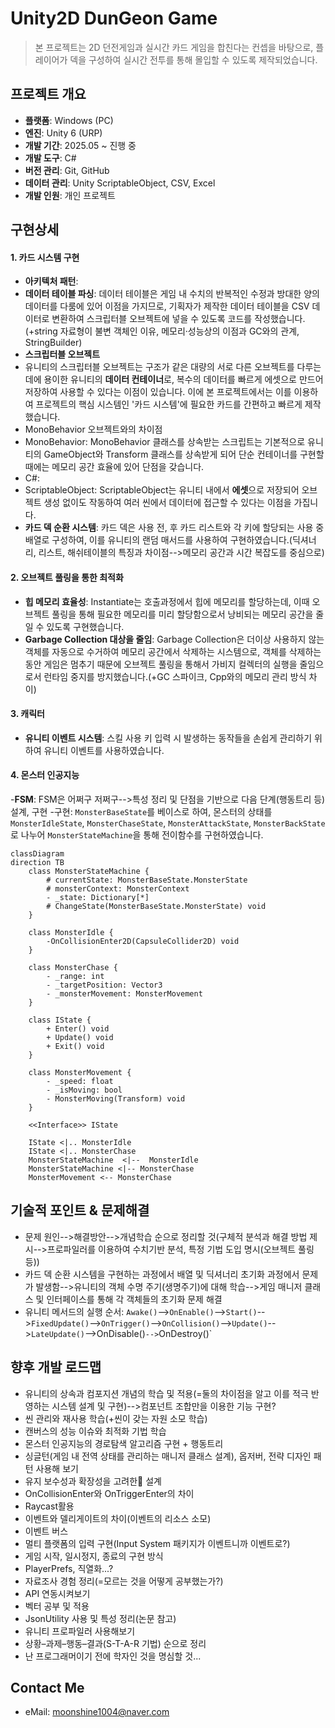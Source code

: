 # Unity2D DunGeon Game
> 본 프로젝트는 2D 던전게임과 실시간 카드 게임을 합친다는 컨셉을 바탕으로, 플레이어가 덱을 구성하여 실시간 전투를 통해 몰입할 수 있도록 제작되었습니다.

## 프로젝트 개요
- **플랫폼**: Windows (PC)
- **엔진**: Unity 6 (URP)
- **개발 기간**: 2025.05 ~ 진행 중
- **개발 도구**: C#
- **버전 관리**: Git, GitHub
- **데이터 관리**: Unity ScriptableObject, CSV, Excel
- **개발 인원**: 개인 프로젝트

## 구현상세 
#### 1. **카드 시스템 구현**
- **아키텍처 패턴**: 
- **데이터 테이블 파싱**: 데이터 테이블은 게임 내 수치의 반복적인 수정과 방대한 양의 데이터를 다룸에 있어 이점을 가지므로, 기획자가 제작한 데이터 테이블을 CSV 데이터로 변환하여 스크립터블 오브젝트에 넣을 수 있도록 코드를 작성했습니다.(+string 자료형이 불변 객체인 이유, 메모리·성능상의 이점과 GC와의 관계, StringBuilder)
- **스크립터블 오브젝트**
 - 유니티의 스크립터블 오브젝트는 구조가 같은 대량의 서로 다른 오브젝트를 다루는데에 용이한 유니티의 **데이터 컨테이너**로, 복수의 데이터를 빠르게 에셋으로 만드어 저장하여 사용할 수 있다는 이점이 있습니다. 이에 본 프로젝트에서는 이를 이용하여 프로젝트의 핵심 시스템인 '카드 시스템'에 필요한 카드를 간편하고 빠르게 제작했습니다.
 - MonoBehavior 오브젝트와의 차이점
  - MonoBehavior: MonoBehavior 클래스를 상속받는 스크립트는 기본적으로 유니티의 GameObject와 Transform 클래스를 상속받게 되어 단순 컨테이너를 구현할 때에는 메모리 공간 효율에 있어 단점을 갖습니다.
  - C#:
  - ScriptableObject: ScriptableObject는 유니티 내에서 **에셋**으로 저장되어 오브젝트 생성 없이도 작동하여 여러 씬에서 데이터에 접근할 수 있다는 이점을 가집니다.
- **카드 덱 순환 시스템**: 카드 덱은 사용 전, 후 카드 리스트와 각 키에 할당되는 사용 중 배열로 구성하여, 이를 유니티의 랜덤 매서드를 사용하여 구현하였습니다.(딕셔너리, 리스트, 해쉬테이블의 특징과 차이점-->메모리 공간과 시간 복잡도를 중심으로)
#### 2. 오브젝트 풀링을 통한 최적화
- **힙 메모리 효율성**: Instantiate는 호출과정에서 힙에 메모리를 할당하는데, 이때 오브젝트 풀링을 통해 필요한 메모리를 미리 할당함으로서 낭비되는 메모리 공간을 줄일 수 있도록 구현했습니다.
- **Garbage Collection 대상을 줄임**: Garbage Collection은 더이상 사용하지 않는 객체를 자동으로 수거하여 메모리 공간에서 삭제하는 시스템으로, 객체를 삭제하는 동안 게임은 멈추기 때문에 오브젝트 풀링을 통해서 가비지 컬렉터의 실행을 줄임으로서 런타임 중지를 방지했습니다.(+GC 스파이크, Cpp와의 메모리 관리 방식 차이)
#### 3. 캐릭터
- **유니티 이벤트 시스템**: 스킬 사용 키 입력 시 발생하는 동작들을 손쉽게 관리하기 위하여 유니티 이벤트를 사용하였습니다.
#### 4. 몬스터 인공지능
 -**FSM**: FSM은 어쩌구 저쩌구-->특성 정리 및 단점을 기반으로 다음 단계(행동트리 등) 설계, 구현
  -구현: `MonsterBaseState`를 베이스로 하여, 몬스터의 상태를 `MonsterIdleState`, `MonsterChaseState`, `MonsterAttackState`, `MonsterBackState`로 나누어 `MonsterStateMachine`을 통해 전이함수를 구현하였습니다.
```mermaid
classDiagram
direction TB
    class MonsterStateMachine {
	    # currentState: MonsterBaseState.MonsterState
	    # monsterContext: MonsterContext
	    - _state: Dictionary[*]
	    # ChangeState(MonsterBaseState.MonsterState) void
    }

    class MonsterIdle {
	    -OnCollisionEnter2D(CapsuleCollider2D) void
    }

    class MonsterChase {
	    - _range: int
	    - _targetPosition: Vector3
	    - _monsterMovement: MonsterMovement
    }

    class IState {
	    + Enter() void
	    + Update() void
	    + Exit() void
    }

    class MonsterMovement {
	    - _speed: float
	    - _isMoving: bool
	    - MonsterMoving(Transform) void
    }

	<<Interface>> IState

    IState <|.. MonsterIdle
    IState <|.. MonsterChase
    MonsterStateMachine  <|--  MonsterIdle
    MonsterStateMachine <|-- MonsterChase
    MonsterMovement <-- MonsterChase
```
## 기술적 포인트 & 문제해결
- 문제 원인-->해결방안-->개념학습 순으로 정리할 것(구체적 분석과 해결 방법 제시-->프로파일러를 이용하여 수치기반 분석, 특정 기법 도입 명시(오브젝트 풀링 등))
- 카드 덱 순환 시스템을 구현하는 과정에서 배열 및 딕셔너리 초기화 과정에서 문제가 발생함-->유니티의 객체 수명 주기(생명주기)에 대해 학습-->게임 매니저 클래스 및 인터페이스를 통해 각 객체들의 초기화 문제 해결
 - 유니티 메서드의 실행 순서: `Awake()`-->`OnEnable()`-->`Start()`-->`FixedUpdate()`-->`OnTrigger()`-->`OnCollision()`-->`Update()`-->`LateUpdate()`-->OnDisable()`-->`OnDestroy()`
## 향후 개발 로드맵
- 유니티의 상속과 컴포지션 개념의 학습 및 적용(=둘의 차이점을 알고 이를 적극 반영하는 시스템 설계 및 구현)-->컴포넌트 조합만을 이용한 기능 구현?
- 씬 관리와 재사용 학습(+씬이 갖는 자원 소모 학습)
- 캔버스의 성능 이슈와 최적화 기법 학습
- 몬스터 인공지능의 경로탐색 알고리즘 구현 + 행동트리
- 싱글턴(게임 내 전역 상태를 관리하는 매니저 클래스 설계), 옵저버, 전략 디자인 패턴 사용해 보기
- 유지 보수성과 확장성을 고려한 설계
- OnCollisionEnter와 OnTriggerEnter의 차이
- Raycast활용
- 이벤트와 델리게이트의 차이(이벤트의 리소스 소모)
- 이벤트 버스
- 멀티 플랫폼의 입력 구현(Input System 패키지가 이벤트니까 이벤트로?)
- 게임 시작, 일시정지, 종료의 구현 방식
- PlayerPrefs, 직열화...?
- 자료조사 경험 정리(=모르는 것을 어떻게 공부했는가?)
- API 연동시켜보기
- 벡터 공부 및 적용
- JsonUtility 사용 및 특성 정리(논문 참고)
- 유니티 프로파일러 사용해보기
- 상황–과제–행동–결과(S-T-A-R 기법) 순으로 정리
- 난 프로그래머이기 전에 학자인 것을 명심할 것...




## Contact Me
- eMail: moonshine1004@naver.com
